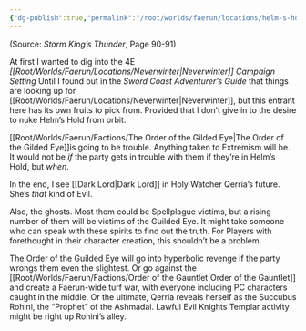 ```yaml
---
{"dg-publish":true,"permalink":"/root/worlds/faerun/locations/helm-s-hold/"}
---
```



(Source: *Storm King’s Thunder*, Page 90-91)

At first I wanted to dig into the 4E *[[Root/Worlds/Faerun/Locations/Neverwinter\|Neverwinter]] Campaign Setting* Until I found out in the *Sword Coast Adventurer’s Guide* that things are looking up for [[Root/Worlds/Faerun/Locations/Neverwinter\|Neverwinter]], but this entrant here has its own fruits to pick from. Provided that I don’t give in to the desire to nuke Helm’s Hold from orbit.

[[Root/Worlds/Faerun/Factions/The Order of the Gilded Eye\|The Order of the Gilded Eye]]is going to be trouble. Anything taken to Extremism will be. It would not be *if* the party gets in trouble with them if they’re in Helm’s Hold, but *when*.

In the end, I see [[Dark Lord\|Dark Lord]] in Holy Watcher Qerria’s future. She’s *that* kind of Evil.

Also, the ghosts. Most them could be Spellplague victims, but a rising number of them will be victims of the Guilded Eye. It might take someone who can speak with these spirits to find out the truth. For Players with forethought in their character creation, this shouldn’t be a problem.

The Order of the Guilded Eye will go into hyperbolic revenge if the party wrongs them even the slightest. Or go against the [[Root/Worlds/Faerun/Factions/Order of the Gauntlet\|Order of the Gauntlet]] and create a Faerun-wide turf war, with everyone including PC characters caught in the middle. Or the ultimate, Qerria reveals herself as the Succubus Rohini, the “Prophet” of the Ashmadai. Lawful Evil Knights Templar activity might be right up Rohini’s alley.
